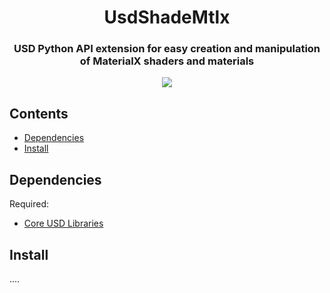 <h1 align="center">UsdShadeMtlx</h1>

<h3 align="center"> USD Python API extension for easy creation and manipulation of MaterialX shaders and materials </h3>

<div align="center">
  <img src="https://img.shields.io/badge/python-3670A0?style=for-the-badge&logo=python&logoColor=ffdd54"></a>
</div>

## Contents
- [Dependencies](#dependencies)
- [Install](#install)

## Dependencies

Required:
 - [Core USD Libraries](https://pypi.org/project/usd-core/)

## Install

....
